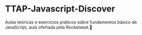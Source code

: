 # TTAP-Javascript-Discover
Aulas teóricas e exercícios práticos sobre fundamentos básico de JavaScript, aula ofertada pela Rocketseat.🚀
